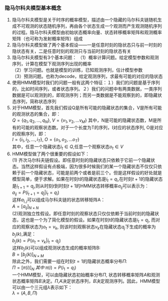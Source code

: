 ### 隐马尔科夫模型基本概念
1. 隐马尔科夫模型是关于时序的概率模型，描述由一个隐藏的马尔科夫链随机生成不可观测的状态随机序列，再由各个状态生成一个观测而产生观测随机序列的过程。隐马尔科夫模型由初始状态概率向量、状态转移概率矩阵和观测概率矩阵（也可称为发射概率矩阵）组成
2. 隐马尔科夫模型做了两个基本假设——一是任意时刻的隐状态只与前一时刻的隐状态有关，二是任意时刻的观测只与当前时刻的隐状态有关
3. 隐马尔科夫模型有3个基本问题：
（1）概率计算问题。给定模型参数和观测序列，计算在模型下观测序列出现的概率  
（2）学习问题。也就是模型的训练，已知观测序列，估计模型参数  
（3）预测问题。也称为decode，给定观测序列，求最有可能的对应的隐状态
4. 使用HMM模型时我们的问题一般有这两个特征：１）我们的问题是基于序列的，比如时间序列，或者状态序列。２）我们的问题中有两类数据，一类序列数据是可以观测到的，即观测序列；而另一类数据是不能观察到的，即隐藏状态序列，简称状态序列
5. 对于HMM模型，首先我们假设Q是所有可能的隐藏状态的集合，V是所有可能的观测状态的集合，即：  
$Q = \{q_1,q_2,...,q_N\}, \; V =\{v_1,v_2,...v_M\}$
其中，N是可能的隐藏状态数，M是所有的可能的观察状态数。对于一个长度为T的序列，I对应的状态序列, O是对应的观察序列，即：  
$I = \{i_1,i_2,...,i_T\}, \; O =\{o_1,o_2,...o_T\}$  
其中，任意一个隐藏状态$i_t \in Q$,任意一个观察状态$o_t \in V$
6. HMM模型做了两个很重要的假设如下：  
(1) 齐次马尔科夫链假设。即任意时刻的隐藏状态只依赖于它前一个隐藏状态。当然这样假设有点极端，因为很多时候我们的某一个隐藏状态不仅仅只依赖于前一个隐藏状态，可能是前两个或者是前三个。但是这样假设的好处就是模型简单，便于求解。如果在时刻t的隐藏状态是$i_t= q_i$,在时刻$t+1$的隐藏状态是$i_{t+1} = q_j$,则从时刻$t$到时刻$t+1$的HMM状态转移概率$a_{ij}$可以表示为：  
$a_{ij} = P(i_{t+1} = q_j | i_t= q_i)$  
这样$a_{i,j}$可以组成马尔科夫链的状态转移矩阵A：  
$A=\Big [a_{ij}\Big ]_{N \times N}$  
(2)观测独立性假设。即任意时刻的观察状态只仅仅依赖于当前时刻的隐藏状态，这也是一个为了简化模型的假设。如果在时刻t的隐藏状态是$i_t= q_j$, 而对应的观察状态为$o_t=v_k$, 则该时刻观察状态$v_k$在隐藏状态$q_j$下生成的概率为$b_j(k)$,满足：  
$b_j(k) = P(o_t = v_k | i_t= q_j)$  
这样$b_j(k)$可以组成观测状态生成的概率矩阵B:  
$B = \Big [b_j(k) \Big ]_{N \times M}$  
除此之外，我们需要一组在时刻$t=1$的隐藏状态概率分布$\Pi$:  
$\Pi = \Big [ \pi(i)\Big ]_N \; 其中 \;\pi(i) = P(i_1 = q_i)$  
一个HMM模型，可以由隐藏状态初始概率分布$\Pi$, 状态转移概率矩阵$A$和观测状态概率矩阵$B$决定。$\Pi$,$A$决定状态序列，$B$决定观测序列。因此，HMM模型可以由一个三元组$\lambda$表示如下：  
$\lambda=(A,B,\Pi)$



